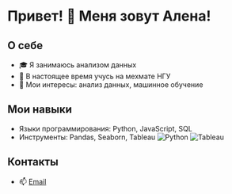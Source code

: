 # Привет! 👋 Меня зовут Алена!

## О себе
- 🎓 Я занимаюсь анализом данных
- 💼 В настоящее время учусь на мехмате НГУ
- 🔭 Мои интересы: анализ данных, машинное обучение

## Мои навыки
- Языки программирования: Python, JavaScript, SQL
- Инструменты: Pandas, Seaborn, Tableau
![Python](https://img.shields.io/badge/-Python-3776AB?logo=python&logoColor=white&style=for-the-badge)
![Tableau](https://img.shields.io/badge/-Tableau-E97627?logo=tableau&logoColor=white&style=for-the-badge)

## Контакты
- 📫 [Email](alen.glushk04@gmail.com)
